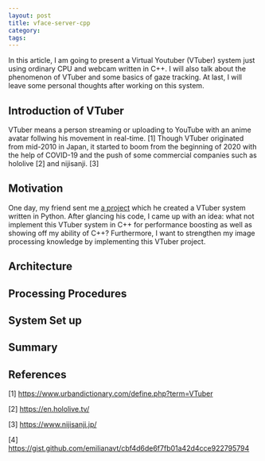 ```yaml
---
layout: post
title: vface-server-cpp
category:
tags:
---
```


In this article, I am going to present a Virtual Youtuber
(VTuber) system just using ordinary CPU and webcam written in C++. 
I will also talk about the phenomenon of VTuber and some basics 
of gaze tracking. At last, I will leave some personal thoughts 
after working on this system.

## Introduction of VTuber
VTuber means a person streaming or uploading to YouTube with
an anime avatar follwing his movement in real-time. [1]
Though VTuber originated from mid-2010 in Japan, it started 
to boom from the beginning of 2020 with the help of COVID-19 
and the push of some commercial companies such as hololive [2] and 
nijisanji. [3]

## Motivation
One day, my friend sent me [a project](https://github.com/c910335/vface-server)
which he created a VTuber system written in Python. After glancing
his code, I came up with an idea: what not implement this VTuber
system in C++ for performance boosting as well as showing off
my ability of C++? Furthermore, I want to strengthen my image
processing knowledge by implementing this VTuber project.

## Architecture

## Processing Procedures

## System Set up

## Summary

## References
[1] https://www.urbandictionary.com/define.php?term=VTuber

[2] https://en.hololive.tv/

[3] https://www.nijisanji.jp/

[4] https://gist.github.com/emilianavt/cbf4d6de6f7fb01a42d4cce922795794
